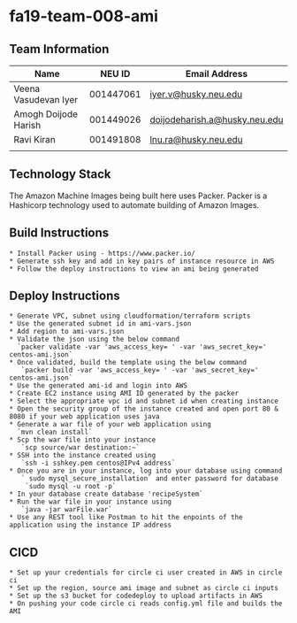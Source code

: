 # fa19-team-008-ami

## Team Information

| Name | NEU ID | Email Address |
| --- | --- | --- |
| Veena Vasudevan Iyer | 001447061 | iyer.v@husky.neu.edu |
| Amogh Doijode Harish| 001449026 | doijodeharish.a@husky.neu.edu |
| Ravi Kiran | 001491808 | lnu.ra@husky.neu.edu |
| | | |

## Technology Stack

The Amazon Machine Images being built here uses Packer. Packer is a Hashicorp 
technology used to automate building of Amazon Images.

## Build Instructions
    * Install Packer using - https://www.packer.io/
    * Generate ssh key and add in key pairs of instance resource in AWS
    * Follow the deploy instructions to view an ami being generated
    
## Deploy Instructions
    * Generate VPC, subnet using cloudformation/terraform scripts
    * Use the generated subnet id in ami-vars.json
    * Add region to ami-vars.json
    * Validate the json using the below command
      `packer validate -var 'aws_access_key= ' -var 'aws_secret_key=' centos-ami.json`
    * Once validated, build the template using the below command
       `packer build -var 'aws_access_key= ' -var 'aws_secret_key=' centos-ami.json` 
    * Use the generated ami-id and login into AWS
    * Create EC2 instance using AMI ID generated by the packer
    * Select the appropriate vpc id and subnet id when creating instance
    * Open the security group of the instance created and open port 80 & 8080 if your web application uses java
    * Generate a war file of your web application using
      `mvn clean install`
    * Scp the war file into your instance
       `scp source/war destination:~`
    * SSH into the instance created using
       `ssh -i sshkey.pem centos@IPv4 address`
    * Once you are in your instance, log into your database using command
       ` sudo mysql_secure_installation` and enter password for database
        `sudo mysql -u root -p`
    * In your database create database 'recipeSystem`
    * Run the war file in your instance using
       `java -jar warFile.war`
    * Use any REST tool like Postman to hit the enpoints of the application using the instance IP address

## CICD
    * Set up your credentials for circle ci user created in AWS in circle ci
    * Set up the region, source ami image and subnet as circle ci inputs
    * Set up the s3 bucket for codedeploy to upload artifacts in AWS
    * On pushing your code circle ci reads config.yml file and builds the AMI